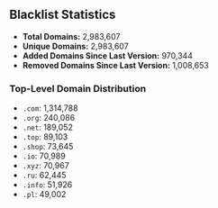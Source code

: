## Blacklist Statistics

- **Total Domains:** 2,983,607
- **Unique Domains:** 2,983,607
- **Added Domains Since Last Version:** 970,344
- **Removed Domains Since Last Version:** 1,008,653

### Top-Level Domain Distribution

-  `.com`: 1,314,788
-  `.org`: 240,086
-  `.net`: 189,052
-  `.top`: 89,103
-  `.shop`: 73,645
-  `.io`: 70,989
-  `.xyz`: 70,967
-  `.ru`: 62,445
-  `.info`: 51,926
-  `.pl`: 49,002

